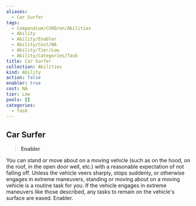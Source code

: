 ```yaml
---
aliases:
  - Car Surfer
tags:
  - Compendium/CSRD/en/Abilities
  - Ability
  - Ability/Enabler
  - Ability/Cost/NA
  - Ability/Tier/Low
  - Ability/Categories/Task
title: Car Surfer
collection: Abilities
kind: Ability
action: false
enabler: true
cost: NA
tier: Low
pools: []
categories:
  - Task
---
```

## Car Surfer    
>**Enabler**  
    
You can stand or move about on a moving vehicle (such as on the hood, on the roof, in the open door well, etc.) with a reasonable expectation of not falling off. Unless the vehicle veers sharply, stops suddenly, or otherwise engages in extreme maneuvers, standing or moving about on a moving vehicle is a routine task for you. If the vehicle engages in extreme maneuvers like those described, any tasks to remain on the vehicle's surface are eased. Enabler.